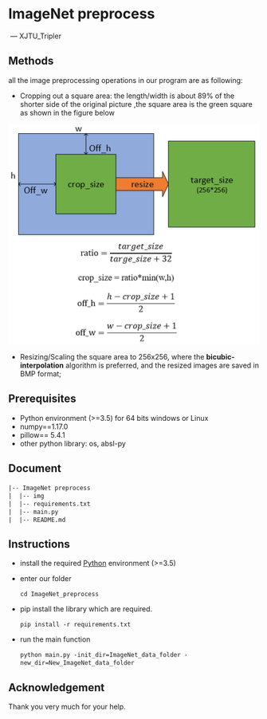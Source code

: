 # ImageNet  preprocess

​                                                                                                                                                                   — XJTU_Tripler
## Methods

all the image preprocessing operations in our program are as following:

- Cropping out a square area: the length/width is about 89% of the shorter side of the original picture ,the square area is the green square as shown in the figure below

![resize](img/crop_resize.png)

- Resizing/Scaling the square area to 256x256, where the **bicubic-interpolation** algorithm is preferred, and the resized images are saved in BMP format;

## Prerequisites

- Python environment (>=3.5) for 64 bits windows or Linux
- numpy==1.17.0
- pillow== 5.4.1
- other python library: os, absl-py

## Document

```
|-- ImageNet preprocess
|  |-- img              
|  |-- requirements.txt
|  |-- main.py
|  |-- README.md
```

## Instructions

- install the required [Python](https://www.python.org/) environment (>=3.5)

- enter our folder

    ```
    cd ImageNet_preprocess
    ```

- pip install the library which are required.

    ```
    pip install -r requirements.txt
    ```

- run the main function

    ```
    python main.py -init_dir=ImageNet_data_folder -new_dir=New_ImageNet_data_folder
    ```



## Acknowledgement

Thank you very much for your help.